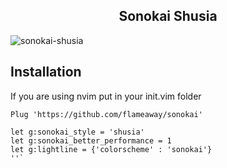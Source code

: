 <h2 align="center"> Sonokai Shusia </h2>

![sonokai-shusia](https://github.com/flameaway/sonokai/assets/8405067/88fdf8c8-1e00-4da5-aa68-50aa2a12f137)

<h2>Installation</h2>

If you are using nvim put in your init.vim folder

```
Plug 'https://github.com/flameaway/sonokai'

let g:sonokai_style = 'shusia'
let g:sonokai_better_performance = 1
let g:lightline = {'colorscheme' : 'sonokai'}
''`
